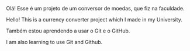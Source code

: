 Olá! Esse é um projeto de um conversor de moedas, que fiz na faculdade.

Hello! This is a currency converter project which I made in my University.

Também estou aprendendo a usar o Git e o GitHub.

I am also learning to use Git and Github.